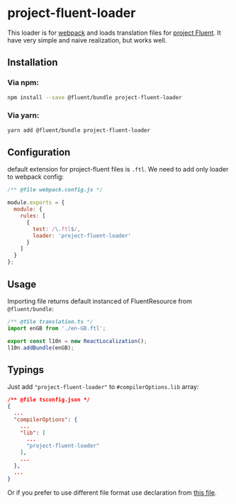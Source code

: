 # project-fluent-loader

This loader is for [webpack](https://webpack.js.org/) and loads translation files for [project Fluent](https://projectfluent.org/). It have very simple and naive realization, but works well.

## Installation

### Via npm:
```bash
npm install --save @fluent/bundle project-fluent-loader
```

### Via yarn:
```bash
yarn add @fluent/bundle project-fluent-loader
```

## Configuration
default extension for project-fluent files is `.ftl`. We need to add only loader to webpack config:
```javascript
/** @file webpack.config.js */

module.exports = {
  module: {
    rules: [
      {
        test: /\.ftl$/,
        loader: 'project-fluent-loader'
      }
    ]
  }
};
```

## Usage
Importing file returns default instanced of FluentResource from `@fluent/bundle`:

```javascript
/** @file translation.ts */
import enGB from './en-GB.ftl';

export const l10n = new ReactLocalization();
l10n.addBundle(enGB);
```

## Typings
Just add `"project-fluent-loader"` to `#compilerOptions.lib` array:
```json
/** @file tsconfig.json */
{
  ...
  "compilerOptions": {
    ...
    "lib": [
      ...
      "project-fluent-loader"
    ],
    ...
  },
  ...
}
```
Or if you prefer to use different file format use declaration from [this file](./module.d.ts).